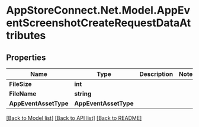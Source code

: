 # AppStoreConnect.Net.Model.AppEventScreenshotCreateRequestDataAttributes

## Properties

Name | Type | Description | Notes
------------ | ------------- | ------------- | -------------
**FileSize** | **int** |  | 
**FileName** | **string** |  | 
**AppEventAssetType** | **AppEventAssetType** |  | 

[[Back to Model list]](../README.md#documentation-for-models) [[Back to API list]](../README.md#documentation-for-api-endpoints) [[Back to README]](../README.md)

